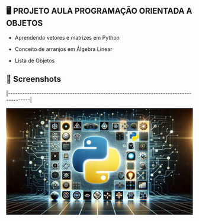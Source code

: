 ## 🖥️ PROJETO AULA PROGRAMAÇÃO ORIENTADA A OBJETOS

- Aprendendo vetores e matrizes em Python

- Conceito de arranjos em Álgebra Linear

- Lista de Objetos

## 📸 Screenshots 

|---------------------------------------------------------------------------------------|

![Imagem Python](images/python.webp)